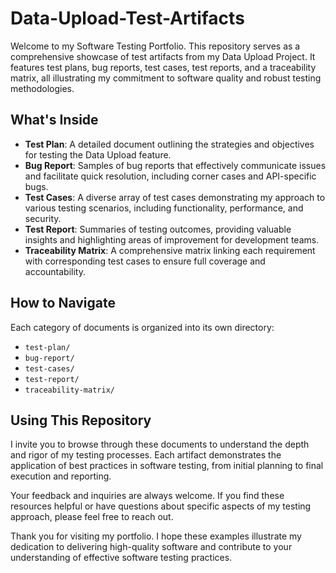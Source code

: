 # Data-Upload-Test-Artifacts
Welcome to my Software Testing Portfolio. This repository serves as a comprehensive showcase of test artifacts from my Data Upload Project. It features test plans, bug reports, test cases, test reports, and a traceability matrix, all illustrating my commitment to software quality and robust testing methodologies.

## What's Inside

- **Test Plan**: A detailed document outlining the strategies and objectives for testing the Data Upload feature.
- **Bug Report**: Samples of bug reports that effectively communicate issues and facilitate quick resolution, including corner cases and API-specific bugs.
- **Test Cases**: A diverse array of test cases demonstrating my approach to various testing scenarios, including functionality, performance, and security.
- **Test Report**: Summaries of testing outcomes, providing valuable insights and highlighting areas of improvement for development teams.
- **Traceability Matrix**: A comprehensive matrix linking each requirement with corresponding test cases to ensure full coverage and accountability.

## How to Navigate

Each category of documents is organized into its own directory:

- `test-plan/`
- `bug-report/`
- `test-cases/`
- `test-report/`
- `traceability-matrix/`

## Using This Repository

I invite you to browse through these documents to understand the depth and rigor of my testing processes. Each artifact demonstrates the application of best practices in software testing, from initial planning to final execution and reporting.

Your feedback and inquiries are always welcome. If you find these resources helpful or have questions about specific aspects of my testing approach, please feel free to reach out.

Thank you for visiting my portfolio. I hope these examples illustrate my dedication to delivering high-quality software and contribute to your understanding of effective software testing practices.
